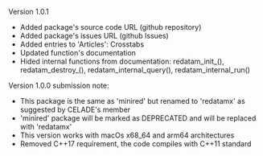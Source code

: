 Version 1.0.1

* Added package's source code URL (github repository)
* Added package's issues  URL (github Issues)
* Added entries to 'Articles': Crosstabs
* Updated function's documentation
* Hided internal functions from documentation: redatam_init\_(), redatam_destroy\_(), redatam_internal_query(), redatam_internal_run()


Version 1.0.0 submission note:

* This package is the same as 'minired' but renamed to 'redatamx' as suggested by CELADE's member
* 'minired' package will be marked as DEPRECATED and will be replaced with 'redatamx'
* This version works with macOs x68_64 and arm64 architectures
* Removed C++17 requirement, the code compiles with C++11 standard


 
